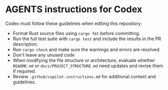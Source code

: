 # AGENTS instructions for Codex

Codex must follow these guidelines when editing this repository:

- Format Rust source files using `cargo fmt` before committing.
- Run the full test suite with `cargo test` and include the results in the PR description.
- Run `cargo check` and make sure the warnings and errors are resolved
- Don't leave any unused code
- When modifying the file structure or architecture, evaluate whether `README.md` or `docs/PROJECT_STRUCTURE.md` need updates and revise them if required.
- Review `.github/copilot-instructions.md` for additional context and guidelines.
